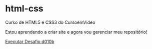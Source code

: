 # html-css
 Curso de HTML5 e CSS3 do CursoemVideo

 Estou aprendendo a criar site e agora vou gerenciar meu repositório!

<a href="https://harrisonleandro.github.io/html-css/Desafios/d010b/android.html">Executar Desafio d010b</a>

